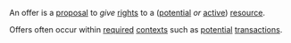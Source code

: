 An offer is a [proposal](https://github.com/gcassel/Modular-Organization-Terminology/blob/master/terms/proposal.md) to *give* [rights](https://github.com/gcassel/Modular-Organization-Terminology/blob/master/terms/right.md) to a ([potential](https://github.com/gcassel/Modular-Organization-Terminology/blob/master/terms/potential.md) *or* [active](https://github.com/gcassel/Modular-Organization-Terminology/blob/master/terms/active.md)) [resource](https://github.com/gcassel/Modular-Organization-Terminology/blob/master/terms/resource.md).

Offers often occur within [required](https://github.com/gcassel/Modular-Organization-Terminology/blob/master/terms/requirement.md) [contexts](https://github.com/gcassel/Modular-Organization-Terminology/blob/master/terms/context.md) such as [potential](https://github.com/gcassel/Modular-Organization-Terminology/blob/master/terms/potential.md) [transactions](https://github.com/gcassel/Modular-Organization-Terminology/blob/master/terms/transaction.md).
